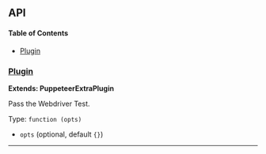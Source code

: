 ## API

<!-- Generated by documentation.js. Update this documentation by updating the source code. -->

#### Table of Contents

-   [Plugin](#plugin)

### [Plugin](https://github.com/berstend/puppeteer-extra/blob/959522771a8618e8f5f97f8eb7b6193acd3fe039/packages/puppeteer-extra-plugin-stealth/evasions/navigator.webdriver/index.js#L8-L20)

**Extends: PuppeteerExtraPlugin**

Pass the Webdriver Test.

Type: `function (opts)`

-   `opts`   (optional, default `{}`)

* * *

